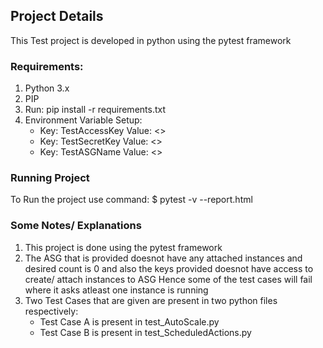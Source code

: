 ## Project Details ##
This Test project is  developed in python using the pytest framework

### Requirements: ###
1. Python 3.x
2. PIP
3. Run: pip install -r requirements.txt 
4. Environment Variable Setup:
    * Key: TestAccessKey  Value: <<Your access key>>
    * Key: TestSecretKey  Value: <<Your secret key>>
    * Key: TestASGName    Value: <<Auto Scaling Group Name>>

### Running Project ###
 To Run the project use command:
    $ pytest -v --report.html

### Some Notes/ Explanations ##
1. This project is done using the pytest framework
2. The ASG that is provided doesnot have any attached instances and desired count is 0 and also the keys provided doesnot have access to create/ attach instances to ASG 
    Hence some of the test cases will fail where it asks atleast one instance is running
3. Two Test Cases that are given are present in two python files respectively:
   * Test Case A is present in test_AutoScale.py
   * Test Case B is present in test_ScheduledActions.py
    